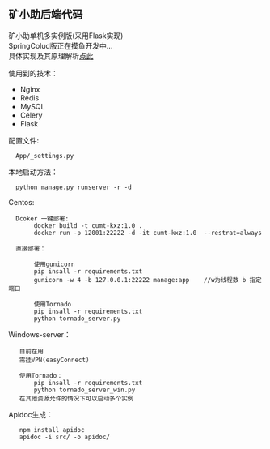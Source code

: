 <h2> 矿小助后端代码</h2>

矿小助单机多实例版(采用Flask实现)<br>
SpringColud版正在摸鱼开发中...<br>
具体实现及其原理解析[点此](https://www.yuque.com/boopo/pc)

使用到的技术：
- Nginx
- Redis
- MySQL
- Celery
- Flask


配置文件:
   
      App/_settings.py 


本地启动方法：

      python manage.py runserver -r -d
    
Centos:

      Dcoker 一键部署:
           docker build -t cumt-kxz:1.0 .
           docker run -p 12001:22222 -d -it cumt-kxz:1.0  --restrat=always
      
      直接部署：
      
           使用gunicorn
           pip insall -r requirements.txt
           gunicorn -w 4 -b 127.0.0.1:22222 manage:app    //w为线程数 b 指定端口
           
           使用Tornado
           pip insall -r requirements.txt
           python tornado_server.py
Windows-server：
       
       目前在用
       需挂VPN(easyConnect)

       使用Tornado：
           pip insall -r requirements.txt
           python tornado_server_win.py
       在其他资源允许的情况下可以启动多个实例    
           
Apidoc生成：

       npm install apidoc
       apidoc -i src/ -o apidoc/
       


       
       
       

